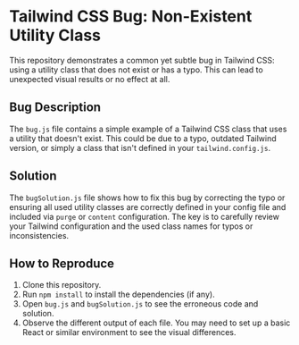 # Tailwind CSS Bug: Non-Existent Utility Class

This repository demonstrates a common yet subtle bug in Tailwind CSS: using a utility class that does not exist or has a typo. This can lead to unexpected visual results or no effect at all.

## Bug Description

The `bug.js` file contains a simple example of a Tailwind CSS class that uses a utility that doesn't exist. This could be due to a typo, outdated Tailwind version, or simply a class that isn't defined in your `tailwind.config.js`.

## Solution

The `bugSolution.js` file shows how to fix this bug by correcting the typo or ensuring all used utility classes are correctly defined in your config file and included via `purge` or `content` configuration.  The key is to carefully review your Tailwind configuration and the used class names for typos or inconsistencies.

## How to Reproduce

1. Clone this repository.
2. Run `npm install` to install the dependencies (if any).
3. Open `bug.js` and `bugSolution.js` to see the erroneous code and solution.
4. Observe the different output of each file.   You may need to set up a basic React or similar environment to see the visual differences.
